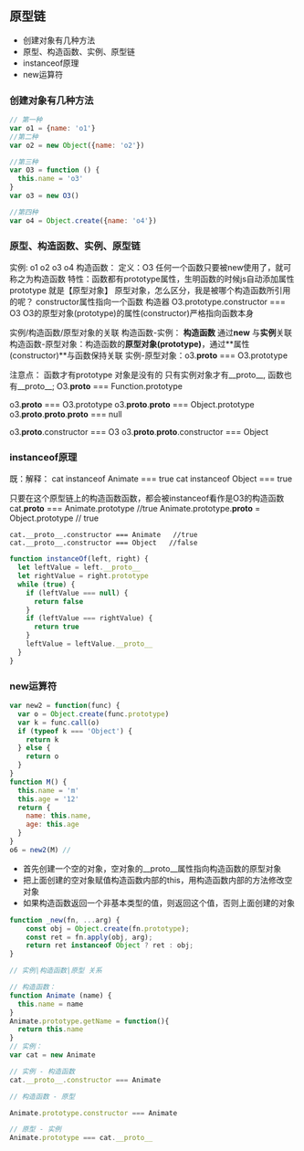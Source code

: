 ## 原型链
  - 创建对象有几种方法
  - 原型、构造函数、实例、原型链
  - instanceof原理
  - new运算符



### 创建对象有几种方法
```js
// 第一种
var o1 = {name: 'o1'}  
//第二种 
var o2 = new Object({name: 'o2'})

//第三种
var O3 = function () {
  this.name = 'o3'
}
var o3 = new O3()

//第四种
var o4 = Object.create({name: 'o4'})  
```

### 原型、构造函数、实例、原型链
  实例: o1 o2 o3 o4
  构造函数：
    定义：O3 任何一个函数只要被new使用了，就可称之为构造函数
    特性：函数都有prototype属性，生明函数的时候js自动添加属性 prototype 就是【原型对象】
         原型对象，怎么区分，我是被哪个构造函数所引用的呢？ 
         constructor属性指向一个函数 构造器 O3.prototype.constructor === O3  O3的原型对象(prototype)的属性(constructor)严格指向函数本身

  实例/构造函数/原型对象的关联
      构造函数-实例： **构造函数** 通过**new** 与**实例**关联
      构造函数-原型对象：构造函数的**原型对象(prototype)**，通过**属性(constructor)**与函数保持关联
      实例-原型对象：o3.__proto__ === O3.prototype
    
  注意点：
    函数才有prototype 对象是没有的
    只有实例对象才有__proto__, 函数也有__proto__; O3.__proto__ === Function.prototype

  o3.__proto__ === O3.prototype
  o3.__proto__.__proto__ === Object.prototype
  o3.__proto__.__proto__.__proto__ === null

  o3.__proto__.constructor === O3
  o3.__proto__.__proto__.constructor === Object

### instanceof原理
  既：解释：
    cat instanceof Animate  === true
    cat instanceof Object  === true
    
  只要在这个原型链上的构造函数函数，都会被instanceof看作是O3的构造函数 
    cat.__proto__ === Animate.prototype    //true
    Animate.prototype.__proto__ = Object.prototype  // true

    cat.__proto__.constructor === Animate   //true
    cat.__proto__.constructor === Object   //false

```js
function instanceOf(left, right) {
  let leftValue = left.__proto__
  let rightValue = right.prototype
  while (true) {
    if (leftValue === null) {
      return false
    }
    if (leftValue === rightValue) {
      return true
    }
    leftValue = leftValue.__proto__
  }
}
```

### new运算符
```js
var new2 = function(func) {
  var o = Object.create(func.prototype)
  var k = func.call(o)
  if (typeof k === 'Object') {
    return k
  } else {
    return o
  }
}
function M() {
  this.name = 'm'
  this.age = '12'
  return {
    name: this.name,
    age: this.age
  }
}
o6 = new2(M) //
```
- 首先创建一个空的对象，空对象的__proto__属性指向构造函数的原型对象
- 把上面创建的空对象赋值构造函数内部的this，用构造函数内部的方法修改空对象
- 如果构造函数返回一个非基本类型的值，则返回这个值，否则上面创建的对象
```js
function _new(fn, ...arg) {
    const obj = Object.create(fn.prototype);
    const ret = fn.apply(obj, arg);
    return ret instanceof Object ? ret : obj;
}
```

```js
// 实例|构造函数|原型 关系

// 构造函数：
function Animate (name) {
  this.name = name
}
Animate.prototype.getName = function(){
  return this.name
}
// 实例：
var cat = new Animate 

// 实例 - 构造函数
cat.__proto__.constructor === Animate

// 构造函数 - 原型

Animate.prototype.constructor === Animate

// 原型 - 实例
Animate.prototype === cat.__proto__
```














